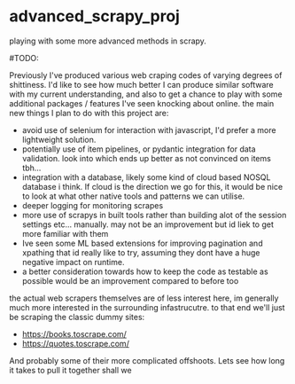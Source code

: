 # advanced_scrapy_proj
playing with some more advanced methods in scrapy.

#TODO:

Previously I've produced various web craping codes of varying degrees of shittiness. I'd like to see how much better I can produce similar software with my current understanding, and also to get a chance to play with some additional packages / features I've seen knocking about online. the main new things I plan to do with this project are:

- avoid use of selenium for interaction with javascript, I'd prefer a more lightweight solution.
- potentially use of item pipelines, or pydantic integration for data validation. look into which ends up better as not convinced on items tbh...
- integration with a database, likely some kind of cloud based NOSQL database i think. If cloud is the direction we go for this, it would be nice to look at what other native tools and patterns we can utilise. 
- deeper logging for monitoring scrapes
- more use of scrapys in built tools rather than building alot of the session settings etc... manually. may not be an improvement but id liek to get more familiar with them
- Ive seen some ML based extensions for improving pagination and xpathing that id really like to try, assuming they dont have a huge negative impact on runtime.
- a better consideration towards how to keep the code as testable as possible would be an improvement compared to before too


the actual web scrapers themselves are of less interest here, im generally much more interested in the surrounding infastrucutre. to that end we'll just be scraping the classic dummy sites:

- https://books.toscrape.com/
- https://quotes.toscrape.com/

And probably some of their more complicated offshoots. Lets see how long it takes to pull it together shall we
